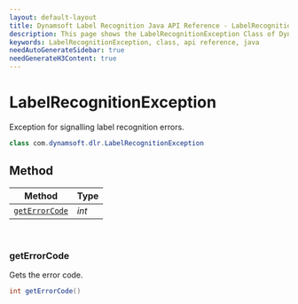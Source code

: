 ```yaml
---
layout: default-layout
title: Dynamsoft Label Recognition Java API Reference - LabelRecognitionException Class
description: This page shows the LabelRecognitionException Class of Dynamsoft Label Recognition for Java SDK.
keywords: LabelRecognitionException, class, api reference, java
needAutoGenerateSidebar: true
needGenerateH3Content: true
---
```



# LabelRecognitionException 
Exception for signalling label recognition errors.
  
```java
class com.dynamsoft.dlr.LabelRecognitionException
```  

## Method
  
| Method | Type |
|---------- | ----------- | 
| [`getErrorCode`](#geterrorcode)| *int* |

&nbsp;

### getErrorCode

Gets the error code.

```java
int getErrorCode()	
```